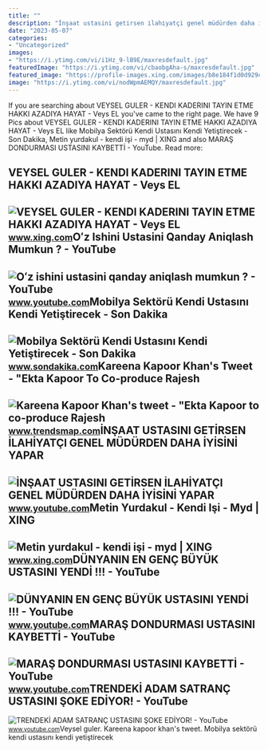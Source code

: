 ```yaml
---
title: ""
description: "İnşaat ustasini geti̇rsen i̇lahi̇yatçi genel müdürden daha i̇yi̇si̇ni̇ yapar"
date: "2023-05-07"
categories:
- "Uncategorized"
images:
- "https://i.ytimg.com/vi/i1Hz_9-lB9E/maxresdefault.jpg"
featuredImage: "https://i.ytimg.com/vi/cbaobgAha-s/maxresdefault.jpg"
featured_image: "https://profile-images.xing.com/images/b8e184f1d0d929ceafd09dac4b4b5e01-1/metin-yurdakul.1024x1024.jpg"
image: "https://i.ytimg.com/vi/nodWpmAEMQY/maxresdefault.jpg"
---
```


If you are searching about VEYSEL GULER - KENDI KADERINI TAYIN ETME HAKKI AZADIYA HAYAT - Veys EL you've came to the right page. We have 9 Pics about VEYSEL GULER - KENDI KADERINI TAYIN ETME HAKKI AZADIYA HAYAT - Veys EL like Mobilya Sektörü Kendi Ustasını Kendi Yetiştirecek - Son Dakika, Metin yurdakul - kendi işi - myd | XING and also MARAŞ DONDURMASI USTASINI KAYBETTİ - YouTube. Read more:

VEYSEL GULER - KENDI KADERINI TAYIN ETME HAKKI AZADIYA HAYAT - Veys EL
----------------------------------------------------------------------

 ![VEYSEL GULER - KENDI KADERINI TAYIN ETME HAKKI AZADIYA HAYAT - Veys EL](https://profile-images.xing.com/images/1a491565d37cd4d779ea15ec3c606faa-3/veysel-guler.1024x1024.jpg) <small>www.xing.com</small>Oʻz Ishini Ustasini Qanday Aniqlash Mumkun ? - YouTube
------------------------------------------------------

 ![Oʻz ishini ustasini qanday aniqlash mumkun ? - YouTube](https://i.ytimg.com/vi/i1Hz_9-lB9E/maxresdefault.jpg) <small>www.youtube.com</small>Mobilya Sektörü Kendi Ustasını Kendi Yetiştirecek - Son Dakika
--------------------------------------------------------------

 ![Mobilya Sektörü Kendi Ustasını Kendi Yetiştirecek - Son Dakika](https://i2.sdacdn.com/haber/2018/07/14/mobilya-sektoru-kendi-ustasini-kendi-yetistir-11048425_amp.jpg) <small>www.sondakika.com</small>Kareena Kapoor Khan's Tweet - "Ekta Kapoor To Co-produce Rajesh
---------------------------------------------------------------

 ![Kareena Kapoor Khan's tweet - "Ekta Kapoor to co-produce Rajesh](https://pbs.twimg.com/media/Fcyada8X0AANSFu.jpg) <small>www.trendsmap.com</small>İNŞAAT USTASINI GETİRSEN İLAHİYATÇI GENEL MÜDÜRDEN DAHA İYİSİNİ YAPAR
---------------------------------------------------------------------

 ![İNŞAAT USTASINI GETİRSEN İLAHİYATÇI GENEL MÜDÜRDEN DAHA İYİSİNİ YAPAR](https://i.ytimg.com/vi/am25rz6i4I8/maxresdefault.jpg) <small>www.youtube.com</small>Metin Yurdakul - Kendi Işi - Myd | XING
---------------------------------------

 ![Metin yurdakul - kendi işi - myd | XING](https://profile-images.xing.com/images/b8e184f1d0d929ceafd09dac4b4b5e01-1/metin-yurdakul.1024x1024.jpg) <small>www.xing.com</small>DÜNYANIN EN GENÇ BÜYÜK USTASINI YENDİ !!! - YouTube
---------------------------------------------------

 ![DÜNYANIN EN GENÇ BÜYÜK USTASINI YENDİ !!! - YouTube](https://i.ytimg.com/vi/nodWpmAEMQY/maxresdefault.jpg) <small>www.youtube.com</small>MARAŞ DONDURMASI USTASINI KAYBETTİ - YouTube
--------------------------------------------

 ![MARAŞ DONDURMASI USTASINI KAYBETTİ - YouTube](https://i.ytimg.com/vi/cbaobgAha-s/maxresdefault.jpg) <small>www.youtube.com</small>TRENDEKİ ADAM SATRANÇ USTASINI ŞOKE EDİYOR! - YouTube
-----------------------------------------------------

 ![TRENDEKİ ADAM SATRANÇ USTASINI ŞOKE EDİYOR! - YouTube](https://i.ytimg.com/vi/8Tmj3MjPDOQ/maxresdefault.jpg) <small>www.youtube.com</small>Veysel guler. Kareena kapoor khan's tweet. Mobilya sektörü kendi ustasını kendi yetiştirecek
